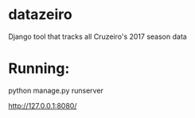 # datazeiro

Django tool that tracks all Cruzeiro's 2017 season data

# Running:
python manage.py runserver

http://127.0.0.1:8080/
